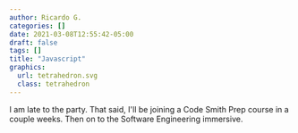 ```yaml
---
author: Ricardo G.
categories: []
date: 2021-03-08T12:55:42-05:00
draft: false
tags: []
title: "Javascript"
graphics: 
  url: tetrahedron.svg
  class: tetrahedron
---
```

I am late to the party. That said, I'll be joining a Code Smith Prep course in a couple weeks. Then on to the Software Engineering immersive.